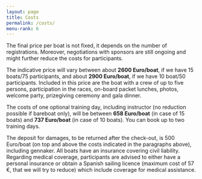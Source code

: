 ```yaml
---
layout: page
title: Costs
permalink: /costs/
menu-rank: 6
---
```


The final price per boat is not fixed, it depends on the number of
registrations. Moreover, negotiations with sponsors are still ongoing and might
further reduce the costs for participants. 

The indicative price will vary between about **2600 Euro/boat**, if we have 15
boats/75 participants, and about **2900 Euro/boat**, if we have 10 boat/50
participants. Included in this price are the boat with a crew of up to five
persons, participation in the races, on-board packet lunches, photos, welcome
party, prizegiving ceremony and gala dinner.

The costs of one optional training day, including instructor (no reduction
possible if bareboat only), will be between **658 Euro/boat** (in case of 15
boats) and **737 Euro/boat** (in case of 10 boats). You can book up to two
training days.

The deposit for damages, to be returned after the check-out, is 500 Euro/boat
(on top and above the costs indicated in the paragraphs above), including
gennaker. All boats have an insurance covering civil liability. Regarding
medical coverage, participants are advised to either have a personal insurance
or obtain a Spanish sailing licence (maximum cost of 57 €, that we will try to
reduce) which include coverage for medical assistance.
